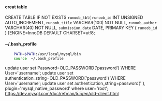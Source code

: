 #### creat table
CREATE TABLE IF NOT EXISTS `runoob_tbl`(
   `runoob_id` INT UNSIGNED AUTO_INCREMENT,
   `runoob_title` VARCHAR(100) NOT NULL,
   `runoob_author` VARCHAR(40) NOT NULL,
   `submission_date` DATE,
   PRIMARY KEY ( `runoob_id` )
)ENGINE=InnoDB DEFAULT CHARSET=utf8;

#### ~/.bash_profile
```bash
    PATH=$PATH:/usr/local/mysql/bin  
    source  ~/.bash_profile
```

update user set Password=OLD_PASSWORD('password') WHERE User='username';
update user set authentication_string=OLD_PASSWORD('password') WHERE User='username';
update user set authentication_string=password(''), plugin='mysql_native_password' where user='root';
https://dev.mysql.com/doc/refman/5.5/en/old-client.html

